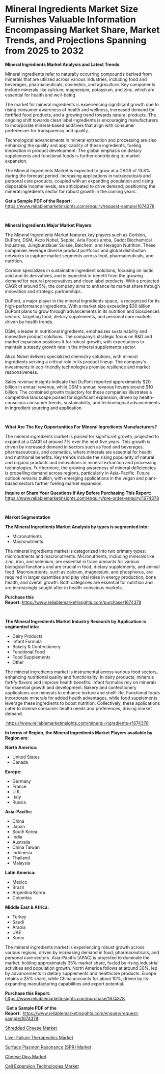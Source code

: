 <p><h1>Mineral Ingredients Market Size Furnishes Valuable Information Encompassing Market Share, Market Trends, and Projections Spanning from 2025 to 2032</h1></p><p><strong>Mineral Ingredients Market Analysis and Latest Trends</strong></p>
<p><p>Mineral ingredients refer to naturally occurring compounds derived from minerals that are utilized across various industries, including food and beverages, pharmaceuticals, cosmetics, and agriculture. Key components include minerals like calcium, magnesium, potassium, and zinc, which are essential for health and well-being.</p><p>The market for mineral ingredients is experiencing significant growth due to rising consumer awareness of health and wellness, increased demand for fortified food products, and a growing trend towards natural products. The ongoing shift towards clean label ingredients is encouraging manufacturers to incorporate mineral-based additives that align with consumer preferences for transparency and quality. </p><p>Technological advancements in mineral extraction and processing are also enhancing the quality and applicability of these ingredients, fueling innovation in product development. The global emphasis on dietary supplements and functional foods is further contributing to market expansion.</p><p>The Mineral Ingredients Market is expected to grow at a CAGR of 13.8% during the forecast period. Increasing applications in nutraceuticals and personal care products, coupled with an expanding population and rising disposable income levels, are anticipated to drive demand, positioning the mineral ingredients sector for robust growth in the coming years.</p></p>
<p><strong>Get a Sample PDF of the Report:&nbsp;</strong> <a href="https://www.reliablemarketinsights.com/enquiry/request-sample/1674378?utm_campaign=2609&utm_medium=2&utm_source=Github&utm_content=ia&utm_term=07042025&utm_id=mineral-ingredients">https://www.reliablemarketinsights.com/enquiry/request-sample/1674378</a></p>
<p>&nbsp;</p>
<p><strong>Mineral Ingredients Major Market Players</strong></p>
<p><p>The Mineral Ingredients Market features key players such as Corbion, DuPont, DSM, Akzo Nobel, Seppic, Arla Foods amba, Gadot Biochemical Industries, Jungbunzlauer Suisse, Balchem, and Hexagon Nutrition. These companies leverage diverse product portfolios and global distribution networks to capture market segments across food, pharmaceuticals, and nutrition.</p><p>Corbion specializes in sustainable ingredient solutions, focusing on lactic acid and its derivatives, and is expected to benefit from the growing demand for natural preservatives and clean label products. With a projected CAGR of around 5%, the company aims to enhance its market share through innovation and strategic partnerships.</p><p>DuPont, a major player in the mineral ingredients space, is recognized for its high-performance ingredients. With a market size exceeding $30 billion, DuPont plans to grow through advancements in its nutrition and biosciences sectors, targeting food, dietary supplements, and personal care markets driven by health trends.</p><p>DSM, a leader in nutritional ingredients, emphasizes sustainability and innovative product solutions. The company’s strategic focus on R&D and market expansion positions it for robust growth, with expectations to maintain a steady growth rate in the mineral supplements sector.</p><p>Akzo Nobel delivers specialized chemistry solutions, with mineral ingredients serving a critical role in its product lineup. The company's investments in eco-friendly technologies promise resilience and market responsiveness.</p><p>Sales revenue insights indicate that DuPont reported approximately $20 billion in annual revenue, while DSM's annual revenue hovers around $10 billion. The combined growth trajectory for these companies illustrates a competitive landscape poised for significant expansion, driven by health-conscious consumer trends, sustainability, and technological advancements in ingredient sourcing and application.</p></p>
<p>&nbsp;</p>
<p><strong>What Are The Key Opportunities For Mineral Ingredients Manufacturers?</strong></p>
<p><p>The mineral ingredients market is poised for significant growth, projected to expand at a CAGR of around 7% over the next five years. This growth is driven by increased demand in sectors such as food and beverages, pharmaceuticals, and cosmetics, where minerals are essential for health and nutritional benefits. Key trends include the rising popularity of natural and organic products and innovations in mineral extraction and processing technologies. Furthermore, the growing awareness of mineral deficiencies is propelling demand across regions, particularly in Asia-Pacific. Future outlook remains bullish, with emerging applications in the vegan and plant-based sectors further fueling market expansion.</p></p>
<p><strong>Inquire or Share Your Questions If Any Before Purchasing This Report:</strong> <a href="https://www.reliablemarketinsights.com/enquiry/pre-order-enquiry/1674378?utm_campaign=2609&utm_medium=2&utm_source=Github&utm_content=ia&utm_term=07042025&utm_id=mineral-ingredients">https://www.reliablemarketinsights.com/enquiry/pre-order-enquiry/1674378</a></p>
<p>&nbsp;</p>
<p><strong>Market Segmentation</strong></p>
<p><strong>The Mineral Ingredients Market Analysis by types is segmented into:</strong></p>
<p><ul><li>Micronutrients</li><li>Macronutrients</li></ul></p>
<p><p>The mineral ingredients market is categorized into two primary types: micronutrients and macronutrients. Micronutrients, including minerals like zinc, iron, and selenium, are essential in trace amounts for various biological functions and are crucial in food, dietary supplements, and animal feed. Macronutrients, such as calcium, magnesium, and phosphorus, are required in larger quantities and play vital roles in energy production, bone health, and overall growth. Both categories are essential for nutrition and are increasingly sought after in health-conscious markets.</p></p>
<p><strong>Purchase this Report:&nbsp;</strong><a href="https://www.reliablemarketinsights.com/purchase/1674378?utm_campaign=2609&utm_medium=2&utm_source=Github&utm_content=ia&utm_term=07042025&utm_id=mineral-ingredients">https://www.reliablemarketinsights.com/purchase/1674378</a></p>
<p>&nbsp;</p>
<p><strong>The Mineral Ingredients Market Industry Research by Application is segmented into:</strong></p>
<p><ul><li>Dairy Products</li><li>Infant Formula</li><li>Bakery & Confectionery</li><li>Functional Food</li><li>Food Supplements</li><li>Other</li></ul></p>
<p><p>The mineral ingredients market is instrumental across various food sectors, enhancing nutritional quality and functionality. In dairy products, minerals fortify flavors and improve health benefits. Infant formulas rely on minerals for essential growth and development. Bakery and confectionery applications use minerals to enhance texture and shelf-life. Functional foods incorporate minerals for added health advantages, while food supplements leverage these ingredients to boost nutrition. Collectively, these applications cater to diverse consumer health needs and preferences, driving market demand.</p></p>
<p><a href="https://www.reliablemarketinsights.com/mineral-ingredients-r1674378?utm_campaign=2609&utm_medium=2&utm_source=Github&utm_content=ia&utm_term=07042025&utm_id=mineral-ingredients">&nbsp;https://www.reliablemarketinsights.com/mineral-ingredients-r1674378</a></p>
<p><strong>In terms of Region, the Mineral Ingredients Market Players available by Region are:</strong></p>
<p>
    <p> <strong> North America: </strong>
        <ul>
            <li>United States</li>
            <li>Canada</li>
        </ul>
        </p> 
    <p> <strong> Europe: </strong>
        <ul>
            <li>Germany</li>
            <li>France</li>
            <li>U.K.</li>
            <li>Italy</li>
            <li>Russia</li>
        </ul>
        </p> 
    <p> <strong> Asia-Pacific: </strong>
        <ul>
            <li>China</li>
            <li>Japan</li>
            <li>South Korea</li>
            <li>India</li>
            <li>Australia</li>
            <li>China Taiwan</li>
            <li>Indonesia</li>
            <li>Thailand</li>
            <li>Malaysia</li>
        </ul>
        </p> 
    <p> <strong> Latin America: </strong>
        <ul>
            <li>Mexico</li>
            <li>Brazil</li>
            <li>Argentina Korea</li>
            <li>Colombia</li>
        </ul>
        </p> 
    <p> <strong> Middle East & Africa: </strong>
        <ul>
            <li>Turkey</li>
            <li>Saudi</li>
            <li>Arabia</li>
            <li>UAE</li>
            <li>Korea</li>
        </ul>
    </p>
    </p>
<p><p>The mineral ingredients market is experiencing robust growth across various regions, driven by increasing demand in food, pharmaceuticals, and personal care sectors. Asia-Pacific (APAC) is projected to dominate the market, holding approximately 35% market share, fueled by rising industrial activities and population growth. North America follows at around 30%, led by advancements in dietary supplements and healthcare products. Europe retains a 25% share, while China accounts for about 10%, driven by its expanding manufacturing capabilities and export potential.</p></p>
<p><strong>Purchase this Report: </strong><a href="https://www.reliablemarketinsights.com/purchase/1674378?utm_campaign=2609&utm_medium=2&utm_source=Github&utm_content=ia&utm_term=07042025&utm_id=mineral-ingredients">https://www.reliablemarketinsights.com/purchase/1674378</a></p>
<p>&nbsp;<strong>Get a Sample PDF of the Report:&nbsp;&nbsp;</strong><a href="https://www.reliablemarketinsights.com/enquiry/request-sample/1674378?utm_campaign=2609&utm_medium=2&utm_source=Github&utm_content=ia&utm_term=07042025&utm_id=mineral-ingredients">https://www.reliablemarketinsights.com/enquiry/request-sample/1674378</a></p>
<p><strong></strong></p>
<p><p><a href="https://github.com/edacruz6/Market-Research-Report-List-1/blob/main/shredded-cheese-market.md?utm_campaign=2609&utm_medium=2&utm_source=Github&utm_content=ia&utm_term=07042025&utm_id=mineral-ingredients">Shredded Cheese Market</a></p><p><a href="https://www.linkedin.com/pulse/in-depth-liver-failure-therapeutics-market-review-size-3ujte?utm_campaign=2609&utm_medium=2&utm_source=Github&utm_content=ia&utm_term=07042025&utm_id=mineral-ingredients">Liver Failure Therapeutics Market</a></p><p><a href="https://www.linkedin.com/pulse/surface-plasmon-resonance-spr-market-analysis-size-dynamics-7emwf?utm_campaign=2609&utm_medium=2&utm_source=Github&utm_content=ia&utm_term=07042025&utm_id=mineral-ingredients">Surface Plasmon Resonance (SPR) Market</a></p><p><a href="https://github.com/yankimber90yankim/Market-Research-Report-List-1/blob/main/cheese-dips-market.md?utm_campaign=2609&utm_medium=2&utm_source=Github&utm_content=ia&utm_term=07042025&utm_id=mineral-ingredients">Cheese Dips Market</a></p><p><a href="https://www.linkedin.com/pulse/detailed-cell-expansion-technologies-market-analysis-expected-1ocxf?utm_campaign=2609&utm_medium=2&utm_source=Github&utm_content=ia&utm_term=07042025&utm_id=mineral-ingredients">Cell Expansion Technologies Market</a></p></p>